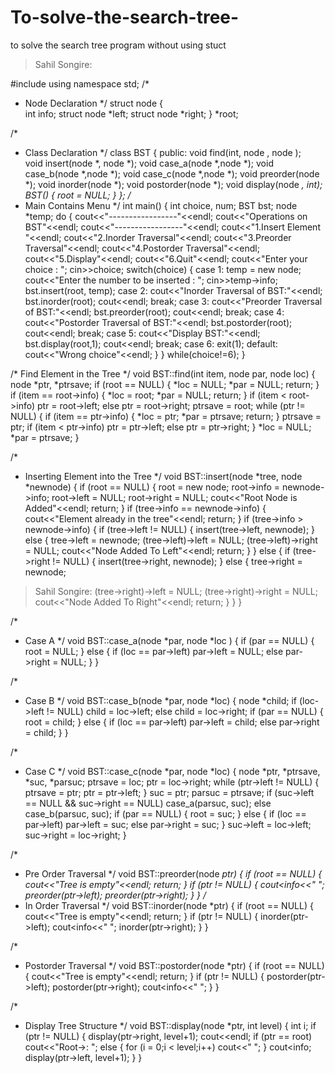 # To-solve-the-search-tree-
to solve the search tree program without using stuct 
> Sahil Songire:
> 
#include<iostream>
using namespace std;
 /*
  * Node Declaration
  */
 struct node
 {     
   int info;
      struct node *left;
      struct node *right;
 }
 *root;
  
 /*
  * Class Declaration
  */
 class BST
 {
     public:
         void find(int, node , node );    
         void insert(node *, node *);
         void case_a(node *,node *);
         void case_b(node *,node *);
            void case_c(node *,node *);
         void preorder(node *);
         void inorder(node *);
         void postorder(node *);
         void display(node *, int);
         BST()
         {
             root = NULL;
         }
 };
 /*
  * Main Contains Menu
  */
 int main()
 {
     int choice, num;
     BST bst;
     node *temp;
     do
          {
         cout<<"-----------------"<<endl;
         cout<<"Operations on BST"<<endl;
            cout<<"-----------------"<<endl;
            cout<<"1.Insert Element "<<endl;
         cout<<"2.Inorder Traversal"<<endl;
         cout<<"3.Preorder Traversal"<<endl;
         cout<<"4.Postorder Traversal"<<endl;
         cout<<"5.Display"<<endl;
         cout<<"6.Quit"<<endl;
         cout<<"Enter your choice : ";
         cin>>choice;
         switch(choice)
         {
         case 1:
             temp = new node;
             cout<<"Enter the number to be inserted : ";
      cin>>temp->info;
             bst.insert(root, temp);
         case 2:
             cout<<"Inorder Traversal of BST:"<<endl;
             bst.inorder(root);
             cout<<endl;
             break;
  case 3:
             cout<<"Preorder Traversal of BST:"<<endl;
             bst.preorder(root);
             cout<<endl;
             break;
         case 4:
             cout<<"Postorder Traversal of BST:"<<endl;
             bst.postorder(root);
             cout<<endl;
             break;
         case 5:
             cout<<"Display BST:"<<endl;
             bst.display(root,1);
             cout<<endl;
             break;
         case 6:
             exit(1);
         default:
             cout<<"Wrong choice"<<endl;
         }
     }
      while(choice!=6);
 }

  
 /*
   Find Element in the Tree
  */
 void BST::find(int item, node par, node loc)
 {
     node *ptr, *ptrsave;
     if (root == NULL)
     {
         *loc = NULL;
         *par = NULL;
         return;
     }
     if (item == root->info)
     {
         *loc = root;
         *par = NULL;
         return;
     }
     if (item < root->info)
         ptr = root->left;
     else
         ptr = root->right;
     ptrsave = root;
     while (ptr != NULL)
     {
         if (item == ptr->info)
         {
             *loc = ptr;
             *par = ptrsave;
             return;
         }
         ptrsave = ptr;
         if (item < ptr->info)
             ptr = ptr->left;
  else
      ptr = ptr->right;
     }
     *loc = NULL;
     *par = ptrsave;
 }
  
 /*
  * Inserting Element into the Tree
  */
 void BST::insert(node *tree, node *newnode)
 {
     if (root == NULL)
     {
         root = new node;
         root->info = newnode->info;
        root->left = NULL;
         root->right = NULL;
         cout<<"Root Node is Added"<<endl;
         return;
     }
     if (tree->info == newnode->info)
     {
         cout<<"Element already in the tree"<<endl;
         return;
     }
     if (tree->info > newnode->info)
     {
         if (tree->left != NULL)
         {
             insert(tree->left, newnode); 
  }
  else
  {
             tree->left = newnode;
            (tree->left)->left = NULL;
             (tree->left)->right = NULL;
            cout<<"Node Added To Left"<<endl;
             return;
         }
     }
     else
     {
         if (tree->right != NULL)
         {
             insert(tree->right, newnode);
         }
         else
         {
             tree->right = newnode;

> Sahil Songire:
(tree->right)->left = NULL;
             (tree->right)->right = NULL;
             cout<<"Node Added To Right"<<endl;
             return;
         } 
     }
 }
  
 /*
  * Case A
  */
 void BST::case_a(node *par, node *loc )
 {
     if (par == NULL)
     {
         root = NULL;
     }
     else
     {
         if (loc == par->left)
             par->left = NULL;
         else
             par->right = NULL;
     }
 }
  
 /*
  * Case B
  */
 void BST::case_b(node *par, node *loc)
 {
     node *child;
     if (loc->left != NULL)
         child = loc->left;
     else         child = loc->right;
     if (par == NULL)
     {
         root = child;
     }
             else
     {
         if (loc == par->left)
             par->left = child;
         else
             par->right = child;
     }
 }
  
 /*
  * Case C
  */
 void BST::case_c(node *par, node *loc)
 {
     node *ptr, *ptrsave, *suc, *parsuc;
     ptrsave = loc;
     ptr = loc->right;
     while (ptr->left != NULL)
     {
         ptrsave = ptr;
         ptr = ptr->left;
     }
     suc = ptr;
     parsuc = ptrsave;
     if (suc->left == NULL && suc->right == NULL)
            case_a(parsuc, suc);
     else
         case_b(parsuc, suc);
     if (par == NULL)
    {
         root = suc;
     }
     else
     {
         if (loc == par->left)
             par->left = suc;
         else
             par->right = suc;
     }
     suc->left = loc->left;
     suc->right = loc->right;
 }
  
 /*
  * Pre Order Traversal
  */
 void BST::preorder(node *ptr)
 {
     if (root == NULL)     {
         cout<<"Tree is empty"<<endl;
         return;
     }
     if (ptr != NULL)
     {
        cout<<ptr->info<<"  ";
         preorder(ptr->left);
         preorder(ptr->right);
     }
 }
 /*
  * In Order Traversal
  */
 void BST::inorder(node *ptr)
 {
     if (root == NULL)
     {
         cout<<"Tree is empty"<<endl;
         return;     }
     if (ptr != NULL)
     {
         inorder(ptr->left);
         cout<<ptr->info<<"  ";
         inorder(ptr->right);
     }
 }
  
 /*
  * Postorder Traversal
  */
 void BST::postorder(node *ptr)
 {
     if (root == NULL)
     {
         cout<<"Tree is empty"<<endl;
         return;
     }
     if (ptr != NULL)
     {
         postorder(ptr->left);
         postorder(ptr->right);
         cout<<ptr->info<<"  ";
     }
 }
  
 /*
  * Display Tree Structure
  */
 void BST::display(node *ptr, int level)
 {
     int i;
     if (ptr != NULL)
     {         display(ptr->right, level+1);
         cout<<endl;
      if (ptr == root)
             cout<<"Root->:  ";
        else
         {
             for (i = 0;i < level;i++)
                 cout<<"       ";
  }
         cout<<ptr->info;
         display(ptr->left, level+1);
     }
 }

